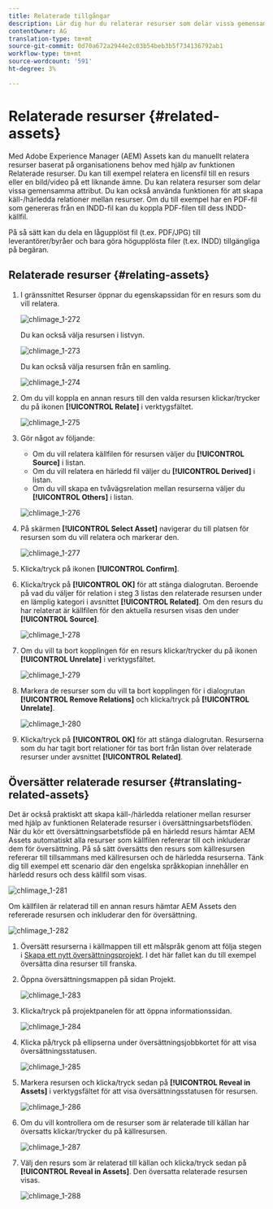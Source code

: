 ```yaml
---
title: Relaterade tillgångar
description: Lär dig hur du relaterar resurser som delar vissa gemensamma attribut. Du kan också använda funktionen för att skapa käll-/härledda relationer mellan resurser.
contentOwner: AG
translation-type: tm+mt
source-git-commit: 0d70a672a2944e2c03b54beb3b5f734136792ab1
workflow-type: tm+mt
source-wordcount: '591'
ht-degree: 3%

---
```



# Relaterade resurser {#related-assets}

Med Adobe Experience Manager (AEM) Assets kan du manuellt relatera resurser baserat på organisationens behov med hjälp av funktionen Relaterade resurser. Du kan till exempel relatera en licensfil till en resurs eller en bild/video på ett liknande ämne. Du kan relatera resurser som delar vissa gemensamma attribut. Du kan också använda funktionen för att skapa käll-/härledda relationer mellan resurser. Om du till exempel har en PDF-fil som genereras från en INDD-fil kan du koppla PDF-filen till dess INDD-källfil.

På så sätt kan du dela en lågupplöst fil (t.ex. PDF/JPG) till leverantörer/byråer och bara göra högupplösta filer (t.ex. INDD) tillgängliga på begäran.

## Relaterade resurser {#relating-assets}

1. I gränssnittet Resurser öppnar du egenskapssidan för en resurs som du vill relatera.

   ![chlimage_1-272](assets/chlimage_1-272.png)

   Du kan också välja resursen i listvyn.

   ![chlimage_1-273](assets/chlimage_1-273.png)

   Du kan också välja resursen från en samling.

   ![chlimage_1-274](assets/chlimage_1-274.png)

1. Om du vill koppla en annan resurs till den valda resursen klickar/trycker du på ikonen **[!UICONTROL Relate]** i verktygsfältet.

   ![chlimage_1-275](assets/chlimage_1-275.png)

1. Gör något av följande:

   * Om du vill relatera källfilen för resursen väljer du **[!UICONTROL Source]** i listan.
   * Om du vill relatera en härledd fil väljer du **[!UICONTROL Derived]** i listan.
   * Om du vill skapa en tvåvägsrelation mellan resurserna väljer du **[!UICONTROL Others]** i listan.

   ![chlimage_1-276](assets/chlimage_1-276.png)

1. På skärmen **[!UICONTROL Select Asset]** navigerar du till platsen för resursen som du vill relatera och markerar den.

   ![chlimage_1-277](assets/chlimage_1-277.png)

1. Klicka/tryck på ikonen **[!UICONTROL Confirm]**.
1. Klicka/tryck på **[!UICONTROL OK]** för att stänga dialogrutan. Beroende på vad du väljer för relation i steg 3 listas den relaterade resursen under en lämplig kategori i avsnittet **[!UICONTROL Related]**. Om den resurs du har relaterat är källfilen för den aktuella resursen visas den under **[!UICONTROL Source]**.

   ![chlimage_1-278](assets/chlimage_1-278.png)

1. Om du vill ta bort kopplingen för en resurs klickar/trycker du på ikonen **[!UICONTROL Unrelate]** i verktygsfältet.

   ![chlimage_1-279](assets/chlimage_1-279.png)

1. Markera de resurser som du vill ta bort kopplingen för i dialogrutan **[!UICONTROL Remove Relations]** och klicka/tryck på **[!UICONTROL Unrelate]**.

   ![chlimage_1-280](assets/chlimage_1-280.png)

1. Klicka/tryck på **[!UICONTROL OK]** för att stänga dialogrutan. Resurserna som du har tagit bort relationer för tas bort från listan över relaterade resurser under avsnittet **[!UICONTROL Related]**.

## Översätter relaterade resurser {#translating-related-assets}

Det är också praktiskt att skapa käll-/härledda relationer mellan resurser med hjälp av funktionen Relaterade resurser i översättningsarbetsflöden. När du kör ett översättningsarbetsflöde på en härledd resurs hämtar AEM Assets automatiskt alla resurser som källfilen refererar till och inkluderar dem för översättning. På så sätt översätts den resurs som källresursen refererar till tillsammans med källresursen och de härledda resurserna. Tänk dig till exempel ett scenario där den engelska språkkopian innehåller en härledd resurs och dess källfil som visas.

![chlimage_1-281](assets/chlimage_1-281.png)

Om källfilen är relaterad till en annan resurs hämtar AEM Assets den refererade resursen och inkluderar den för översättning.

![chlimage_1-282](assets/chlimage_1-282.png)

1. Översätt resurserna i källmappen till ett målspråk genom att följa stegen i [Skapa ett nytt översättningsprojekt](translation-projects.md#create-a-new-translation-project). I det här fallet kan du till exempel översätta dina resurser till franska.
1. Öppna översättningsmappen på sidan Projekt.

   ![chlimage_1-283](assets/chlimage_1-283.png)

1. Klicka/tryck på projektpanelen för att öppna informationssidan.

   ![chlimage_1-284](assets/chlimage_1-284.png)

1. Klicka på/tryck på ellipserna under översättningsjobbkortet för att visa översättningsstatusen.

   ![chlimage_1-285](assets/chlimage_1-285.png)

1. Markera resursen och klicka/tryck sedan på **[!UICONTROL Reveal in Assets]** i verktygsfältet för att visa översättningsstatusen för resursen.

   ![chlimage_1-286](assets/chlimage_1-286.png)

1. Om du vill kontrollera om de resurser som är relaterade till källan har översatts klickar/trycker du på källresursen.

   ![chlimage_1-287](assets/chlimage_1-287.png)

1. Välj den resurs som är relaterad till källan och klicka/tryck sedan på **[!UICONTROL Reveal in Assets]**. Den översatta relaterade resursen visas.

   ![chlimage_1-288](assets/chlimage_1-288.png)
